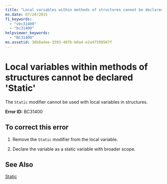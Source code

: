 ```yaml
---
title: "Local variables within methods of structures cannot be declared &#39;Static&#39;"
ms.date: 07/20/2015
f1_keywords: 
  - "vbc31400"
  - "bc31400"
helpviewer_keywords: 
  - "BC31400"
ms.assetid: 38b8adee-3593-40fb-b0a4-e2a47599567f
---
```

# Local variables within methods of structures cannot be declared &#39;Static&#39;
The `Static` modifier cannot be used with local variables in structures.  
  
 **Error ID:** BC31400  
  
## To correct this error  
  
1. Remove the `Static` modifier from the local variable.  
  
2. Declare the variable as a static variable with broader scope.  
  
## See Also  
 [Static](../../visual-basic/language-reference/modifiers/static.md)
